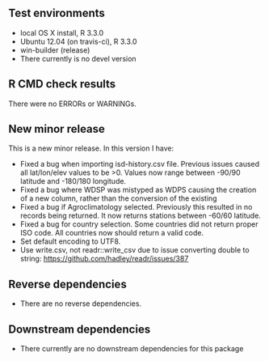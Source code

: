 ## Test environments
* local OS X install, R 3.3.0
* Ubuntu 12.04 (on travis-ci), R 3.3.0
* win-builder (release)
* There currently is no devel version

## R CMD check results
There were no ERRORs or WARNINGs. 

## New minor release
This is a new minor release. In this version I have:
  * Fixed a bug when importing isd-history.csv file. Previous issues caused all lat/lon/elev values to be >0. Values now range between -90/90 latitude and -180/180 longitude.
  * Fixed a bug where WDSP was mistyped as WDPS causing the creation of a new column, rather than the conversion of the existing
  * Fixed a bug if Agroclimatology selected. Previously this resulted in no records being returned. It now returns stations between -60/60 latitude.
  * Fixed a bug for country selection. Some countries did not return proper ISO code. All countries now should return a valid code.
  * Set default encoding to UTF8.
  * Use write.csv, not readr::write_csv due to issue converting double to string: https://github.com/hadley/readr/issues/387

## Reverse dependencies

* There are no reverse dependencies.

## Downstream dependencies
* There currently are no downstream dependencies for this package
